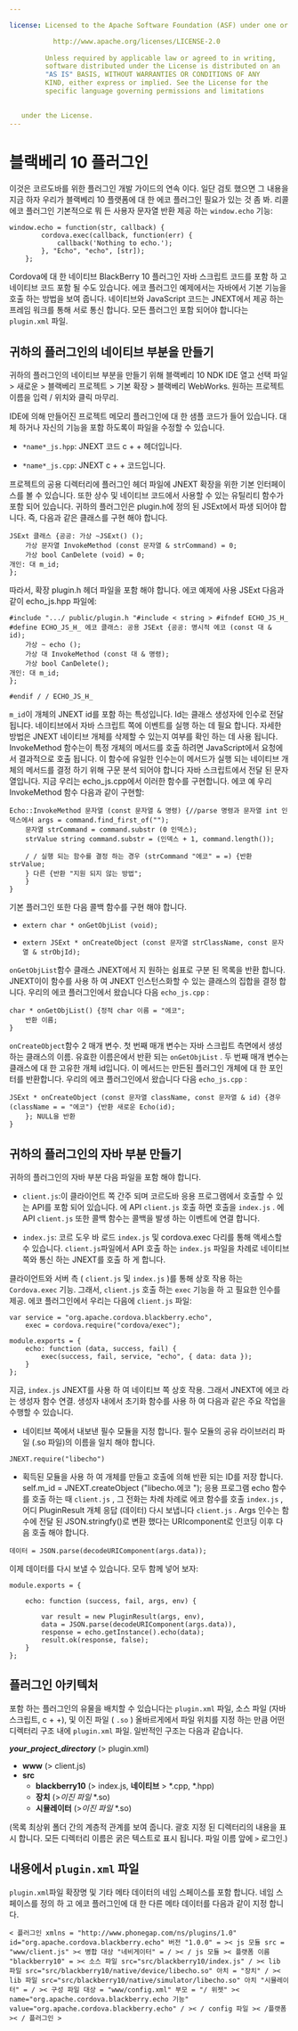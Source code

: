 ```yaml
---

license: Licensed to the Apache Software Foundation (ASF) under one or more contributor license agreements. See the NOTICE file distributed with this work for additional information regarding copyright ownership. The ASF licenses this file to you under the Apache License, Version 2.0 (the "License"); you may not use this file except in compliance with the License. You may obtain a copy of the License at

           http://www.apache.org/licenses/LICENSE-2.0
    
         Unless required by applicable law or agreed to in writing,
         software distributed under the License is distributed on an
         "AS IS" BASIS, WITHOUT WARRANTIES OR CONDITIONS OF ANY
         KIND, either express or implied. See the License for the
         specific language governing permissions and limitations
    

   under the License.
---
```


# 블랙베리 10 플러그인

이것은 코르도바를 위한 플러그인 개발 가이드의 연속 이다. 일단 검토 했으면 그 내용을 지금 하자 우리가 블랙베리 10 플랫폼에 대 한 에코 플러그인 필요가 있는 것 좀 봐. 리콜 에코 플러그인 기본적으로 뭐 든 사용자 문자열 반환 제공 하는 `window.echo` 기능:

    window.echo = function(str, callback) {
            cordova.exec(callback, function(err) {
                callback('Nothing to echo.');
            }, "Echo", "echo", [str]);
        };
    

Cordova에 대 한 네이티브 BlackBerry 10 플러그인 자바 스크립트 코드를 포함 하 고 네이티브 코드 포함 될 수도 있습니다. 에코 플러그인 예제에서는 자바에서 기본 기능을 호출 하는 방법을 보여 줍니다. 네이티브와 JavaScript 코드는 JNEXT에서 제공 하는 프레임 워크를 통해 서로 통신 합니다. 모든 플러그인 포함 되어야 합니다는 `plugin.xml` 파일.

## 귀하의 플러그인의 네이티브 부분을 만들기

귀하의 플러그인의 네이티브 부분을 만들기 위해 블랙베리 10 NDK IDE 열고 선택 파일 > 새로운 > 블랙베리 프로젝트 > 기본 확장 > 블랙베리 WebWorks. 원하는 프로젝트 이름을 입력 / 위치와 클릭 마무리.

IDE에 의해 만들어진 프로젝트 메모리 플러그인에 대 한 샘플 코드가 들어 있습니다. 대체 하거나 자신의 기능을 포함 하도록이 파일을 수정할 수 있습니다.

*   `*name*_js.hpp`: JNEXT 코드 c + + 헤더입니다.

*   `*name*_js.cpp`: JNEXT c + + 코드입니다.

프로젝트의 공용 디렉터리에 플러그인 헤더 파일에 JNEXT 확장을 위한 기본 인터페이스를 볼 수 있습니다. 또한 상수 및 네이티브 코드에서 사용할 수 있는 유틸리티 함수가 포함 되어 있습니다. 귀하의 플러그인은 plugin.h에 정의 된 JSExt에서 파생 되어야 합니다. 즉, 다음과 같은 클래스를 구현 해야 합니다.

    JSExt 클래스 {공공: 가상 ~JSExt() ();
        가상 문자열 InvokeMethod (const 문자열 & strCommand) = 0;
        가상 bool CanDelete (void) = 0;
    개인: 대 m_id;
    };
    

따라서, 확장 plugin.h 헤더 파일을 포함 해야 합니다. 에코 예제에 사용 JSExt 다음과 같이 echo_js.hpp 파일에:

    #include ".../ public/plugin.h "#include < string > #ifndef ECHO_JS_H_ #define ECHO_JS_H_ 에코 클래스: 공용 JSExt {공공: 명시적 에코 (const 대 & id);
        가상 ~ echo ();
        가상 대 InvokeMethod (const 대 & 명령);
        가상 bool CanDelete();
    개인: 대 m_id;
    };
    
    #endif / / ECHO_JS_H_
    

`m_id`이 개체의 JNEXT id를 포함 하는 특성입니다. Id는 클래스 생성자에 인수로 전달 됩니다. 네이티브에서 자바 스크립트 쪽에 이벤트를 실행 하는 데 필요 합니다. 자세한 방법은 JNEXT 네이티브 개체를 삭제할 수 있는지 여부를 확인 하는 데 사용 됩니다. InvokeMethod 함수는이 특정 개체의 메서드를 호출 하려면 JavaScript에서 요청에서 결과적으로 호출 됩니다. 이 함수에 유일한 인수는이 메서드가 실행 되는 네이티브 개체의 메서드를 결정 하기 위해 구문 분석 되어야 합니다 자바 스크립트에서 전달 된 문자열입니다. 지금 우리는 echo_js.cpp에서 이러한 함수를 구현합니다. 에코 예 우리 InvokeMethod 함수 다음과 같이 구현할:

    Echo::InvokeMethod 문자열 (const 문자열 & 명령) {//parse 명령과 문자열 int 인덱스에서 args = command.find_first_of("");
        문자열 strCommand = command.substr (0 인덱스);
        strValue string command.substr = (인덱스 + 1, command.length());
    
        / / 실행 되는 함수를 결정 하는 경우 (strCommand "에코" = =) {반환 strValue;
        } 다른 {반환 "지원 되지 않는 방법";
        }
    }
    

기본 플러그인 또한 다음 콜백 함수를 구현 해야 합니다.

*   `extern char * onGetObjList (void);`

*   `extern JSExt * onCreateObject (const 문자열 strClassName, const 문자열 & strObjId);`

`onGetObjList`함수 클래스 JNEXT에서 지 원하는 쉼표로 구분 된 목록을 반환 합니다. JNEXT이이 함수를 사용 하 여 JNEXT 인스턴스화할 수 있는 클래스의 집합을 결정 합니다. 우리의 에코 플러그인에서 왔습니다 다음 `echo_js.cpp` :

    char * onGetObjList() {정적 char 이름 = "에코";
        반환 이름;
    }
    

`onCreateObject`함수 2 매개 변수. 첫 번째 매개 변수는 자바 스크립트 측면에서 생성 하는 클래스의 이름. 유효한 이름은에서 반환 되는 `onGetObjList` . 두 번째 매개 변수는 클래스에 대 한 고유한 개체 id입니다. 이 메서드는 만든된 플러그인 개체에 대 한 포인터를 반환합니다. 우리의 에코 플러그인에서 왔습니다 다음 `echo_js.cpp` :

    JSExt * onCreateObject (const 문자열 className, const 문자열 & id) {경우 (className = = "에코") {반환 새로운 Echo(id);
        }; NULL을 반환
    }
    

## 귀하의 플러그인의 자바 부분 만들기

귀하의 플러그인의 자바 부분 다음 파일을 포함 해야 합니다.

*   `client.js`:이 클라이언트 쪽 간주 되며 코르도바 응용 프로그램에서 호출할 수 있는 API를 포함 되어 있습니다. 에 API `client.js` 호출 하면 호출을 `index.js` . 에 API `client.js` 또한 콜백 함수는 콜백을 발생 하는 이벤트에 연결 합니다.

*   `index.js`: 코르 도우 바 로드 `index.js` 및 cordova.exec 다리를 통해 액세스할 수 있습니다. `client.js`파일에서 API 호출 하는 `index.js` 파일을 차례로 네이티브 쪽와 통신 하는 JNEXT를 호출 하 게 합니다.

클라이언트와 서버 측 ( `client.js` 및 `index.js` )를 통해 상호 작용 하는 `Cordova.exec` 기능. 그래서, `client.js` 호출 하는 `exec` 기능을 하 고 필요한 인수를 제공. 에코 플러그인에서 우리는 다음에 `client.js` 파일:

    var service = "org.apache.cordova.blackberry.echo",
        exec = cordova.require("cordova/exec");
    
    module.exports = {
        echo: function (data, success, fail) {
            exec(success, fail, service, "echo", { data: data });
        }
    };
    

지금, `index.js` JNEXT를 사용 하 여 네이티브 쪽 상호 작용. 그래서 JNEXT에 에코 라는 생성자 함수 연결. 생성자 내에서 초기화 함수를 사용 하 여 다음과 같은 주요 작업을 수행할 수 있습니다.

*   네이티브 쪽에서 내보낸 필수 모듈을 지정 합니다. 필수 모듈의 공유 라이브러리 파일 (.so 파일)의 이름을 일치 해야 합니다.

`JNEXT.require("libecho")`

*   획득된 모듈을 사용 하 여 개체를 만들고 호출에 의해 반환 되는 ID를 저장 합니다. self.m_id = JNEXT.createObject ("libecho.에코 "); 응용 프로그램 echo 함수를 호출 하는 때 `client.js` , 그 전화는 차례 차례로 에코 함수를 호출 `index.js` , 어디 PluginResult 개체 응답 (데이터) 다시 보냅니다 `client.js` . Args 인수는 함수에 전달 된 JSON.stringfy()로 변환 했다는 URIcomponent로 인코딩 이후 다음 호출 해야 합니다.

`데이터 = JSON.parse(decodeURIComponent(args.data));`

이제 데이터를 다시 보낼 수 있습니다. 모두 함께 넣어 보자:

    module.exports = {
    
        echo: function (success, fail, args, env) {
    
            var result = new PluginResult(args, env),
            data = JSON.parse(decodeURIComponent(args.data)),
            response = echo.getInstance().echo(data);
            result.ok(response, false);
        }
    };
    

## 플러그인 아키텍처

포함 하는 플러그인의 유물을 배치할 수 있습니다는 `plugin.xml` 파일, 소스 파일 (자바 스크립트, c + +), 및 이진 파일 ( `.so` ) 올바르게에서 파일 위치를 지정 하는 만큼 어떤 디렉터리 구조 내에 `plugin.xml` 파일. 일반적인 구조는 다음과 같습니다.

***your\_project\_directory*** (> plugin.xml)

*   **www** (> client.js)
*   **src** 
    *   **blackberry10** (> index.js, **네이티브** > *.cpp, *.hpp)
    *   **장치** (>*이진 파일* *.so)
    *   **시뮬레이터** (>*이진 파일* *.so)

(목록 최상위 폴더 간의 계층적 관계를 보여 줍니다. 괄호 지정 된 디렉터리의 내용을 표시 합니다. 모든 디렉터리 이름은 굵은 텍스트로 표시 됩니다. 파일 이름 앞에 `>` 로그인.)

## 내용에서 `plugin.xml` 파일

`plugin.xml`파일 확장명 및 기타 메타 데이터의 네임 스페이스를 포함 합니다. 네임 스페이스를 정의 하 고 에코 플러그인에 대 한 다른 메타 데이터를 다음과 같이 지정 합니다.

    < 플러그인 xmlns = "http://www.phonegap.com/ns/plugins/1.0" id="org.apache.cordova.blackberry.echo" 버전 "1.0.0" = >< js 모듈 src = "www/client.js" >< 병합 대상 "네비게이터" = / >< / js 모듈 >< 플랫폼 이름 "blackberry10" = >< 소스 파일 src="src/blackberry10/index.js" / >< lib 파일 src="src/blackberry10/native/device/libecho.so" 아치 = "장치" / >< lib 파일 src="src/blackberry10/native/simulator/libecho.so" 아치 "시뮬레이터" = / >< 구성 파일 대상 = "www/config.xml" 부모 = "/ 위젯" >< name="org.apache.cordova.blackberry.echo 기능" value="org.apache.cordova.blackberry.echo" / >< / config 파일 >< /플랫폼 >< / 플러그인 >